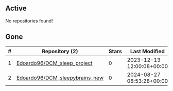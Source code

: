 ## Active
No repositories found!

## Gone
| # | Repository (2) | Stars | Last Modified |
| --- | --- | --- | --- |
| 1 | [Edoardo96/DCM_sleep_project](https://gin.g-node.org/Edoardo96/DCM_sleep_project) | 0 | 2023-12-13 12:00:08+00:00 |
| 2 | [Edoardo96/DCM_sleepybrains_new](https://gin.g-node.org/Edoardo96/DCM_sleepybrains_new) | 0 | 2024-08-27 08:53:28+00:00 |
